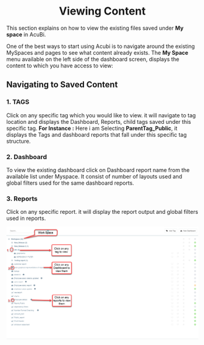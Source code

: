 


<center><h1>Viewing Content</h1></center>

This section explains on how to view the existing files saved under **My space** in AcuBi.

One of the best ways to start using Acubi is to navigate around the existing MySpaces and pages to see what content already exists. The **My Space** menu available on the left side of the dashboard screen, displays the content to which you have access to view:


## Navigating to Saved Content 

### 1. TAGS

Click on any specific tag which you would like to view. it will navigate to tag location and displays the Dashboard, Reports, child tags saved under this specific tag.
**For Instance :** Here i am Selecting **ParentTag_Public**, it displays the Tags and dashboard reports that fall under this specific tag structure.

### 2. Dashboard

 To view the existing dashboard click on Dashboard report name from the available list under Myspace. It consist of number of layouts used and global filters used for the same dashboard reports.
 
 ### 3. Reports
 
 Click on any specific report. it will display the report output and global filters used in reports.

![enter image description here](https://raw.githubusercontent.com/sv18042016/fp1/0545ded450f2a313773cd22169ff96aa6c7db5d2/images/view_list2.png)





<!--stackedit_data:
eyJoaXN0b3J5IjpbLTEzNTIzOTM0MDAsLTY2MDgwMjA2NF19
-->